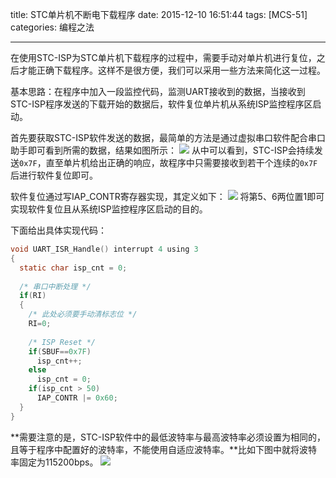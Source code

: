 title: STC单片机不断电下载程序
date: 2015-12-10 16:51:44
tags: [MCS-51]
categories: 编程之法

---

在使用STC-ISP为STC单片机下载程序的过程中，需要手动对单片机进行复位，之后才能正确下载程序。这样不是很方便，我们可以采用一些方法来简化这一过程。

基本思路：在程序中加入一段监控代码，监测UART接收到的数据，当接收到STC-ISP程序发送的下载开始的数据后，软件复位单片机从系统ISP监控程序区启动。

<!--more-->

首先要获取STC-ISP软件发送的数据，最简单的方法是通过虚拟串口软件配合串口助手即可看到所需的数据，结果如图所示：
![](https://gmf.shengnengjin.cn/51MCU20151210163116.png)
从中可以看到，STC-ISP会持续发送`0x7F`，直至单片机给出正确的响应，故程序中只需要接收到若干个连续的`0x7F`后进行软件复位即可。

软件复位通过写IAP_CONTR寄存器实现，其定义如下：
![](https://gmf.shengnengjin.cn/51MCU20151210164210.png)
将第5、6两位置1即可实现软件复位且从系统ISP监控程序区启动的目的。

下面给出具体实现代码：
``` C
void UART_ISR_Handle() interrupt 4 using 3
{
  static char isp_cnt = 0;
  
  /* 串口中断处理 */
  if(RI)
  {
    /* 此处必须要手动清标志位 */
    RI=0;
 	
    /* ISP Reset */
    if(SBUF==0x7F)
      isp_cnt++;
    else
      isp_cnt = 0;
    if(isp_cnt > 50)
      IAP_CONTR |= 0x60;	
  }
}
```

**需要注意的是，STC-ISP软件中的最低波特率与最高波特率必须设置为相同的，且等于程序中配置好的波特率，不能使用自适应波特率。**比如下图中就将波特率固定为115200bps。
![](https://gmf.shengnengjin.cn/51MCU20151210165012.png)
